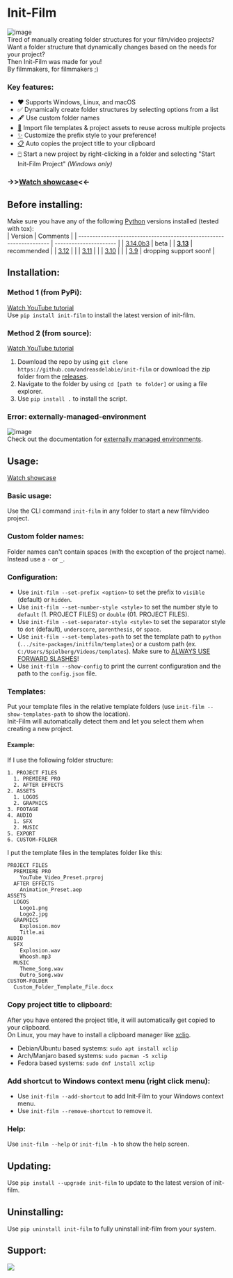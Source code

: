 # Init-Film  
![image](https://github.com/user-attachments/assets/9d9dd462-6b83-4ac7-a3d9-4efb88e4fb72)  
Tired of manually creating folder structures for your film/video projects?  
Want a folder structure that dynamically changes based on the needs for your project?  
Then Init-Film was made for you!  
By filmmakers, for filmmakers ;)  


### Key features:  
- ♥️ Supports Windows, Linux, and macOS
- ✅ Dynamically create folder structures by selecting options from a list  
- 🖋️ Use custom folder names  
- [📝](https://github.com/andreasdelabie/init-film/?tab=readme-ov-file#templates) Import file templates & project assets to reuse across multiple projects  
- [✨](https://github.com/andreasdelabie/init-film/?tab=readme-ov-file#configuration) Customize the prefix style to your preference!
- [📋](https://github.com/andreasdelabie/init-film/?tab=readme-ov-file#copy-project-title-to-clipboard) Auto copies the project title to your clipboard
- [🖱️](https://github.com/andreasdelabie/init-film/?tab=readme-ov-file#add-shortcut-to-windows-context-menu-right-click-menu) Start a new project by right-clicking in a folder and selecting "Start Init-Film Project" *(Windows only)*  
### ->>[Watch showcase](https://www.youtube.com/watch?v=QheWe-1PqUM)<<-  


## Before installing:  
Make sure you have any of the following [Python](https://www.python.org/) versions installed (tested with tox):  
| Version                                                             | Comments               |
| ------------------------------------------------------------------- | ---------------------- |
| [3.14.0b3](https://www.python.org/downloads/release/python-3140b3/) | beta                   |
| **[3.13](https://www.python.org/downloads/release/python-3135/)**   | recommended            |
| [3.12](https://www.python.org/downloads/release/python-31210/)      |                        |
| [3.11](https://www.python.org/downloads/release/python-3119/)       |                        |
| [3.10](https://www.python.org/downloads/release/python-31011/)      |                        |
| [3.9](https://www.python.org/downloads/release/python-3913/)        | dropping support soon! |


## Installation:  
### Method 1 (from PyPi):  
[Watch YouTube tutorial](https://www.youtube.com/watch?v=Z5_rhFlNFM8)  
Use `pip install init-film` to install the latest version of init-film.  

### Method 2 (from source):  
[Watch YouTube tutorial](https://www.youtube.com/watch?v=oiKy_RU5WHE)  
1. Download the repo by using `git clone https://github.com/andreasdelabie/init-film` or download the zip folder from the [releases](https://github.com/andreasdelabie/init-film/releases).  
2. Navigate to the folder by using `cd [path to folder]` or using a file explorer.  
3. Use `pip install .` to install the script.  

### Error: externally-managed-environment
![image](https://github.com/user-attachments/assets/71cae57b-8baf-4a1f-b0ac-3bbf978bff38)  
Check out the documentation for [externally managed environments](https://github.com/andreasdelabie/init-film/blob/main/README-ExternallyManagedEnvironments.md).  


## Usage:  
[Watch showcase](https://www.youtube.com/watch?v=QheWe-1PqUM)  

### Basic usage:  
Use the CLI command `init-film` in any folder to start a new film/video project.  

### Custom folder names:  
Folder names can't contain spaces (with the exception of the project name). Instead use a `-` or `_`.  

### Configuration:  
- Use `init-film --set-prefix <option>` to set the prefix to `visible` (default) or `hidden`.
- Use `init-film --set-number-style <style>` to set the number style to `default` (1. PROJECT FILES) or `double` (01. PROJECT FILES).  
- Use `init-film --set-separator-style <style>` to set the separator style to `dot` (default), `underscore`, `parenthesis`, or `space`.  
- Use `init-film --set-templates-path` to set the template path to `python` (`.../site-packages/initfilm/templates`) or a custom path (ex. `C:/Users/Spielberg/Videos/templates`). Make sure to <ins>ALWAYS USE FORWARD SLASHES</ins>!  
- Use `init-film --show-config` to print the current configuration and the path to the `config.json` file.  

### Templates:  
Put your template files in the relative template folders (use `init-film --show-templates-path` to show the location).  
Init-Film will automatically detect them and let you select them when creating a new project.  
#### Example:  
If I use the following folder structure:  
```
1. PROJECT FILES
  1. PREMIERE PRO
  2. AFTER EFFECTS
2. ASSETS
  1. LOGOS
  2. GRAPHICS
3. FOOTAGE
4. AUDIO
  1. SFX
  2. MUSIC
5. EXPORT
6. CUSTOM-FOLDER
```
I put the template files in the templates folder like this:  
```
PROJECT FILES
  PREMIERE PRO
    YouTube_Video_Preset.prproj
  AFTER EFFECTS
    Animation_Preset.aep
ASSETS
  LOGOS
    Logo1.png
    Logo2.jpg
  GRAPHICS
    Explosion.mov
    Title.ai
AUDIO
  SFX
    Explosion.wav
    Whoosh.mp3
  MUSIC
    Theme_Song.wav
    Outro_Song.wav
CUSTOM-FOLDER
  Custom_Folder_Template_File.docx
```

### Copy project title to clipboard:
After you have entered the project title, it will automatically get copied to your clipboard.  
On Linux, you may have to install a clipboard manager like [xclip](https://github.com/astrand/xclip).  
- Debian/Ubuntu based systems: `sudo apt install xclip`  
- Arch/Manjaro based systems: `sudo pacman -S xclip`  
- Fedora based systems: `sudo dnf install xclip`  

### Add shortcut to Windows context menu (right click menu):  
- Use `init-film --add-shortcut` to add Init-Film to your Windows context menu.  
- Use `init-film --remove-shortcut` to remove it.  


### Help:  
Use `init-film --help` or `init-film -h` to show the help screen.  


## Updating:  
Use `pip install --upgrade init-film` to update to the latest version of init-film.  


## Uninstalling:  
Use `pip uninstall init-film` to fully uninstall init-film from your system.  


## Support:  
<a href="https://www.buymeacoffee.com/andreasdelabie"><img src="https://img.buymeacoffee.com/button-api/?text=Buy me a coffee&emoji=☕&slug=andreasdelabie&button_colour=FFDD00&font_colour=000000&font_family=Comic&outline_colour=000000&coffee_colour=ffffff"/></a>  
